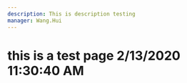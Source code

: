 ```yaml
---
description: This is description testing
manager: Wang.Hui
---
```

# this is a test page 2/13/2020 11:30:40 AM
